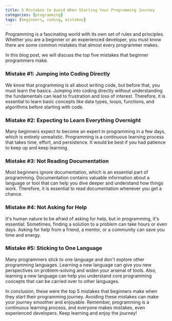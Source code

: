 ```yaml
---
title: 5 Mistakes to Avoid When Starting Your Programming Journey
categories: [programming]
tags: [beginners, coding, mistakes]
---
```


Programming is a fascinating world with its own set of rules and principles. Whether you are a beginner or an experienced developer, you must know there are some common mistakes that almost every programmer makes.

In this blog post, we will discuss the top five mistakes that beginner programmers make.

### Mistake #1: Jumping into Coding Directly

We know that programming is all about writing code, but before that, you must learn the basics. Jumping into coding directly without understanding the fundamentals can lead to frustration and loss of interest. Therefore, it is essential to learn basic concepts like data types, loops, functions, and algorithms before starting with code.

### Mistake #2: Expecting to Learn Everything Overnight

Many beginners expect to become an expert in programming in a few days, which is entirely unrealistic. Programming is a continuous learning process that takes time, effort, and persistence. It would be best if you had patience to keep up and keep learning. 

### Mistake #3: Not Reading Documentation

Most beginners ignore documentation, which is an essential part of programming. Documentation contains valuable information about a language or tool that can help you dive deeper and understand how things work. Therefore, it is essential to read documentation whenever you get a chance. 

### Mistake #4: Not Asking for Help

It's human nature to be afraid of asking for help, but in programming, it's essential. Sometimes, finding a solution to a problem can take hours or even days. Asking for help from a friend, a mentor, or a community can save you time and energy.

### Mistake #5: Sticking to One Language

Many programmers stick to one language and don't explore other programming languages. Learning a new language can give you new perspectives on problem-solving and widen your arsenal of tools. Also, learning a new language can help you understand core programming concepts that can be carried over to other languages.

In conclusion, these were the top 5 mistakes that beginners make when they start their programming journey. Avoiding these mistakes can make your journey smoother and enjoyable. Remember, programming is a continuous learning process, and everyone makes mistakes, even experienced developers. Keep learning and enjoy the journey!